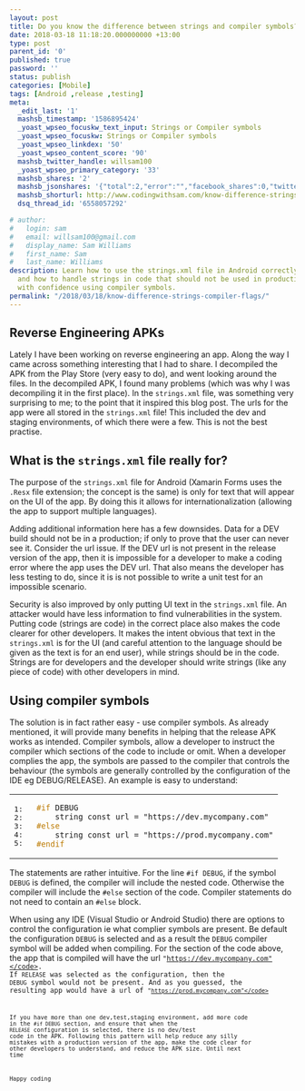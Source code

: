 ```yaml
---
layout: post
title: Do you know the difference between strings and compiler symbols?
date: 2018-03-18 11:18:20.000000000 +13:00
type: post
parent_id: '0'
published: true
password: ''
status: publish
categories: [Mobile]
tags: [Android ,release ,testing]
meta:
  _edit_last: '1'
  mashsb_timestamp: '1586895424'
  _yoast_wpseo_focuskw_text_input: Strings or Compiler symbols
  _yoast_wpseo_focuskw: Strings or Compiler symbols
  _yoast_wpseo_linkdex: '50'
  _yoast_wpseo_content_score: '90'
  mashsb_twitter_handle: willsam100
  _yoast_wpseo_primary_category: '33'
  mashsb_shares: '2'
  mashsb_jsonshares: '{"total":2,"error":"","facebook_shares":0,"twitter":2,"facebook_total":0,"facebook_likes":0,"facebook_comments":0}'
  mashsb_shorturl: http://www.codingwithsam.com/know-difference-strings-compiler-flags/
  dsq_thread_id: '6558057292'

# author:
#   login: sam
#   email: willsam100@gmail.com
#   display_name: Sam Williams
#   first_name: Sam
#   last_name: Williams
description: Learn how to use the strings.xml file in Android correctly
  and how to handle strings in code that should not be used in production. Code
  with confidence using compiler symbols.
permalink: "/2018/03/18/know-difference-strings-compiler-flags/"
---
```

## Reverse Engineering APKs
Lately I have been working on reverse engineering an app. Along the way I came across something interesting that I had to share.
I decompiled the APK from the Play Store (very easy to do), and went looking around the files. In the decompiled APK, I found many problems (which was why I was decompiling it in the first place). In the <code>strings.xml</code> file, was something very surprising to me; to the point that it inspired this blog post.
The urls for the app were all stored in the <code>strings.xml</code> file! This included the dev and staging environments, of which there were a few. This is not the best practise.

## What is the <code>strings.xml</code> file really for?
The purpose of the <code>strings.xml</code> file for Android (Xamarin Forms uses the <code>.Resx</code> file extension; the concept is the same) is only for text that will appear on the UI of the app. By doing this it allows for internationalization (allowing the app to support multiple languages).

Adding additional information here has a few downsides. Data for a DEV build should not be in a production; if only to prove that the user can never see it. Consider the url issue. If the DEV url is not present in the release version of the app, then it is impossible for a developer to make a coding error where the app uses the DEV url. That also means the developer has less testing to do, since it is is not possible to write a unit test for an impossible scenario.

Security is also improved by only putting UI text in the <code>strings.xml</code> file. An attacker would have less information to find vulnerabilities in the system.
Putting code (strings are code) in the correct place also makes the code clearer for other developers. It makes the intent obvious that text in the <code>strings.xml</code> is for the UI (and careful attention to the language should be given as the text is for an end user), while strings should be in the code. Strings are for developers and the developer should write strings (like any piece of code) with other developers in mind.

## Using compiler symbols
The solution is in fact rather easy - use compiler symbols. As already mentioned, it will provide many benefits in helping that the release APK works as intended.
Compiler symbols, allow a developer to instruct the compiler which sections of the code to include or omit. When a developer complies the app, the symbols are passed to the compiler that controls the behaviour (the symbols are generally controlled by the configuration of the IDE eg DEBUG/RELEASE).
An example is easy to understand:
<table class="pre">
<tr>
<td class="lines">
<pre class="fssnip"><span class="l">1: </span>
<span class="l">2: </span>
<span class="l">3: </span>
<span class="l">4: </span>
<span class="l">5: </span>
</pre>
</td>
<td class="snippet">
<pre class="fssnip highlighted"><code lang="fsharp"><span class="pp">#if</span> <span class="id">DEBUG</span>
<span class="inactive">    </span><span class="inactive">string</span><span class="inactive"> </span><span class="inactive">const</span><span class="inactive"> </span><span class="inactive">url</span><span class="inactive"> </span><span class="inactive">=</span><span class="inactive"> </span><span class="inactive">&quot;https://dev.mycompany.com&quot;</span>
<span class="pp">#else</span>    
    <span onmouseout="hideTip(event, 'fs1', 1)" onmouseover="showTip(event, 'fs1', 1)" class="fn">string</span> <span class="k">const</span> <span class="id">url</span> <span class="o">=</span> <span class="s">&quot;https://prod.mycompany.com&quot;</span>
<span class="pp">#endif</span>
</code></pre>
</td>
</tr>
</table>
The statements are rather intuitive. For the line <code>#if DEBUG</code>, if the symbol <code>DEBUG</code> is defined, the compiler will include the nested code. Otherwise the compiler will include the <code>#else</code> section of the code. Compiler statements do not need to contain an <code>#else</code> block.

When using any IDE (Visual Studio or Android Studio) there are options to control the configuration ie what complier symbols are present. Be default the configuration <code>DEBUG</code> is selected and as a result the <code>DEBUG</code> compiler symbol will be added when compiling. For the section of the code above, the app that is compiled will have the url <code>"https://dev.mycompany.com"</code>. If <code>RELEASE</code> was selected as the configuration, then the <code>DEBUG</code> symbol would not be present. And as you guessed, the resulting app would have a url of <code>"https://prod.mycompany.com"</code>

If you have more than one dev,test,staging environment, add more code in the <code>#if DEBUG</code> section, and ensure that when the <code>RELEASE</code> configuration is selected, there is no dev/test code in the APK. Following this pattern will help reduce any silly mistakes with a production version of the app, make the code clear for other developers to understand, and reduce the APK size.
Until next time



Happy coding
